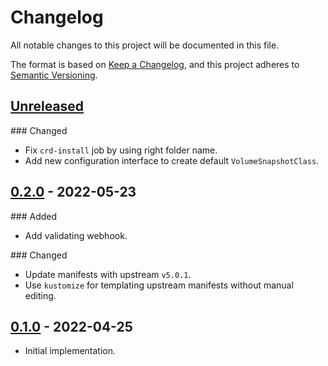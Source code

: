 # Changelog

All notable changes to this project will be documented in this file.

The format is based on [Keep a Changelog](https://keepachangelog.com/en/1.0.0/),
and this project adheres to [Semantic Versioning](https://semver.org/spec/v2.0.0.html).

## [Unreleased]

### Changed
- Fix `crd-install` job by using right folder name.
- Add new configuration interface to create default `VolumeSnapshotClass`.

## [0.2.0] - 2022-05-23

### Added

- Add validating webhook.
  
### Changed

- Update manifests with upstream `v5.0.1`.
- Use `kustomize` for templating upstream manifests without manual editing.

## [0.1.0] - 2022-04-25

- Initial implementation.

[Unreleased]: https://github.com/giantswarm/csi-external-snapshotter-app/compare/v0.2.0...HEAD
[0.2.0]: https://github.com/giantswarm/csi-external-snapshotter-app/compare/v0.1.0...v0.2.0
[0.1.0]: https://github.com/giantswarm/csi-external-snapshotter-app/releases/tag/v0.1.0
